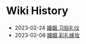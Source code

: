 # Wiki History

- 2023-02-24        [婚姻 习俗礼仪](/0003_婚姻_习俗礼仪)
- 2023-02-06        [婚姻 彩礼嫁妆](/0004_婚姻_彩礼嫁妆)
